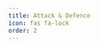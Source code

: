 ```yaml
---
title: Attack & Defence
icon: fas fa-lock
order: 2
---
```


<link rel="stylesheet" href="/assets/css/attack-defence-course.css">
<link rel="stylesheet" href="/assets/css/tools-dashboard.css">
<script src="/assets/js/attack-defence-dashboard.js" defer></script>

<div id="tools-list" class="tools-list1">
  <!-- Course cards will be dynamically populated -->
</div>
